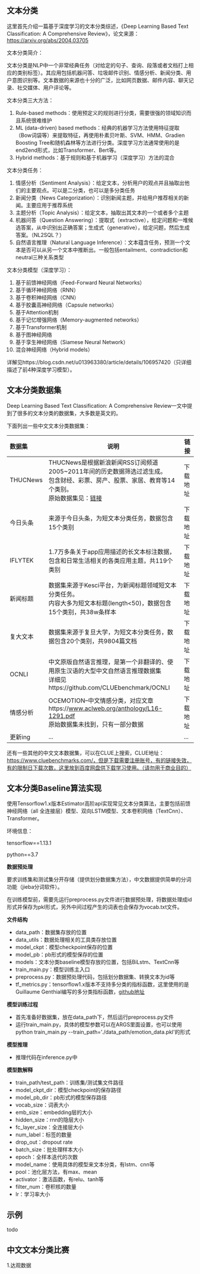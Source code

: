 ## 文本分类

这里首先介绍一篇基于深度学习的文本分类综述，《Deep Learning Based Text Classification: A Comprehensive Review》，论文来源：https://arxiv.org/abs/2004.03705

文本分类简介：

文本分类是NLP中一个非常经典任务（对给定的句子、查询、段落或者文档打上相应的类别标签）。其应用包括机器问答、垃圾邮件识别、情感分析、新闻分类、用户意图识别等。文本数据的来源也十分的广泛，比如网页数据、邮件内容、聊天记录、社交媒体、用户评论等。

文本分类三大方法：

1. Rule-based methods：使用预定义的规则进行分类，需要很强的领域知识而且系统很难维护
2. ML (data-driven) based methods：经典的机器学习方法使用特征提取（Bow词袋等）来提取特征，再使用朴素贝叶斯、SVM、HMM、Gradien Boosting Tree和随机森林等方法进行分类。深度学习方法通常使用的是end2end形式，比如Transformer、Bert等。
3. Hybrid methods：基于规则和基于机器学习（深度学习）方法的混合

文本分类任务：

1. 情感分析（Sentiment Analysis）：给定文本，分析用户的观点并且抽取出他们的主要观点。可以是二分类，也可以是多分类任务
2. 新闻分类（News Categorization）：识别新闻主题，并给用户推荐相关的新闻。主要应用于推荐系统
3. 主题分析（Topic Analysis）：给定文本，抽取出其文本的一个或者多个主题
4. 机器问答（Question Answering）：提取式（extractive），给定问题和一堆候选答案，从中识别出正确答案；生成式（generative），给定问题，然后生成答案。（NL2SQL？）
5. 自然语言推理（Natural Language Inference）：文本蕴含任务，预测一个文本是否可以从另一个文本中推断出。一般包括entailment、contradiction和neutral三种关系类型

文本分类模型（深度学习）：

1. 基于前馈神经网络（Feed-Forward Neural Networks）
2. 基于循环神经网络（RNN）
3. 基于卷积神经网络（CNN）
4. 基于胶囊高神经网络（Capsule networks）
5. 基于Attention机制
6. 基于记忆增强网络（Memory-augmented networks）
7. 基于Transformer机制
8. 基于图神经网络
9. 基于孪生神经网络（Siamese Neural Network）
10. 混合神经网络（Hybrid models）

详解见https://blog.csdn.net/u013963380/article/details/106957420（只详细描述了前4种深度学习模型）。



## 文本分类数据集

Deep Learning Based Text Classification: A Comprehensive Review一文中提到了很多的文本分类的数据集，大多数是英文的。

下面列出一些中文文本分类数据集：

| 数据集   | 说明                                                         | 链接     |
| :------- | ------------------------------------------------------------ | -------- |
| THUCNews | THUCNews是根据新浪新闻RSS订阅频道2005~2011年间的历史数据筛选过滤生成。<br />包含财经、彩票、房产、股票、家居、教育等14个类别。<br />原始数据集见：[链接](http://thuctc.thunlp.org/#%E4%B8%AD%E6%96%87%E6%96%87%E6%9C%AC%E5%88%86%E7%B1%BB%E6%95%B0%E6%8D%AE%E9%9B%86THUCNews) | 下载地址 |
| 今日头条 | 来源于今日头条，为短文本分类任务，数据包含15个类别           | 下载地址 |
| IFLYTEK  | 1.7万多条关于app应用描述的长文本标注数据，包含和日常生活相关的各类应用主题，共119个类别 | 下载地址 |
| 新闻标题 | 数据集来源于Kesci平台，为新闻标题领域短文本分类任务。<br />内容大多为短文本标题(length<50)，数据包含15个类别，共38w条样本 | 下载地址 |
| 复大文本 | 数据集来源于复旦大学，为短文本分类任务，数据包含20个类别，共9804篇文档 | 下载地址 |
| OCNLI    | 中文原版自然语言推理，是第一个非翻译的、使用原生汉语的大型中文自然语言推理数据集<br />详细见https://github.com/CLUEbenchmark/OCNLI | 下载地址 |
| 情感分析 | OCEMOTION–中文情感分类，对应文章https://www.aclweb.org/anthology/L16-1291.pdf<br />原始数据集未找到，只有一部分数据 | 下载地址 |
| 更新ing  | ...                                                          | ...      |

还有一些其他的中文文本数据集，可以在CLUE上搜索，CLUE地址：https://www.cluebenchmarks.com/，但是下载需要注册账号，有的链接失效，有的限制日下载次数，这里放到百度网盘供下载学习使用。（请勿用于商业目的）



## 文本分类Baseline算法实现

使用Tensorflow1.x版本Estimator高阶api实现常见文本分类算法，主要包括前馈神经网络（all 全连接层）模型、双向LSTM模型、文本卷积网络（TextCnn）、Transformer。

环境信息：

tensorflow==1.13.1

python==3.7

**数据预处理**

要求训练集和测试集分开存储（提供划分数据集方法），中文数据提供简单的分词功能（jieba分词软件）。

在训练模型前，需要先运行preprocess.py文件进行数据预处理，将数据处理成id形式并保存为pkl形式，另外中间过程产生的词表也会保存为vocab.txt文件。

**文件结构**

- data_path：数据集存放的位置
- data_utils：数据处理相关的工具类存放位置
- model_ckpt：模型checkpoint保存的位置
- model_pb：pb形式的模型保存的位置
- models：文本分类baseline模型存放的位置，包括BiLstm、TextCnn等
- train_main.py：模型训练主入口
- preprocess.py：数据预处理代码，包括划分数据集、转换文本为id等
- tf_metrics.py：tensorflow1.x版本不支持多分类的指标函数，这里使用的是Guillaume Genthial编写的多分类指标函数，[github地址](https://github.com/guillaumegenthial/tf_metrics)

**模型训练过程**

- 首先准备好数据集，放在data_path下，然后运行preprocess.py文件
- 运行train_main.py，具体的模型参数可以在ARGS里面设置，也可以使用python train_main.py --train_path='./data_path/emotion_data.pkl'的形式

**模型推理**

- 推理代码在inference.py中

**模型数解释**

- train_path/test_path：训练集/测试集文件路径
- model_ckpt_dir：模型checkpoint的保存路径
- model_pb_dir：pb形式的模型保存路径
- vocab_size：词表大小
- emb_size：embedding层的大小
- hidden_size：rnn的隐层大小
- fc_layer_size：全连接层大小
- num_label：标签的数量
- drop_out：dropout rate
- batch_size：批处理样本大小
- epoch：全样本迭代的次数
- model_name：使用具体的模型来文本分类，有lstm、cnn等
- pool：池化层方法，有max、mean
- activator：激活函数，有relu、tanh等
- filter_num：卷积核的数量
- lr：学习率大小



## 示例

todo



## 中文文本分类比赛

1.达观数据